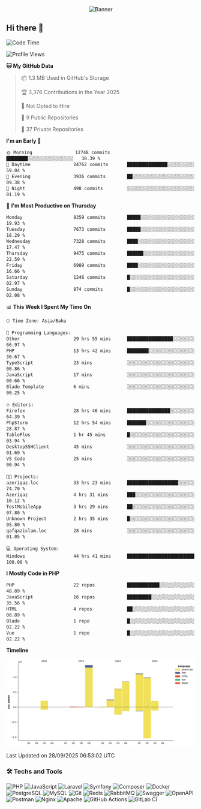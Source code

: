 <!--WALLPAPER-->
<p align='center'>
  <img src='assets/wallpapers/8.gif' alt='Banner'>
</p>
<!--/WALLPAPER-->

## Hi there 👋

<!--START_SECTION:waka-->
![Code Time](http://img.shields.io/badge/Code%20Time-362%20hrs%2023%20mins-blue)

![Profile Views](http://img.shields.io/badge/Profile%20Views-0-blue)

**🐱 My GitHub Data** 

> 📦 1.3 MB Used in GitHub's Storage 
 > 
> 🏆 3,376 Contributions in the Year 2025
 > 
> 🚫 Not Opted to Hire
 > 
> 📜 9 Public Repositories 
 > 
> 🔑 37 Private Repositories 
 > 
**I'm an Early 🐤** 

```text
🌞 Morning                12748 commits       ████████░░░░░░░░░░░░░░░░░   30.39 % 
🌆 Daytime                24762 commits       ███████████████░░░░░░░░░░   59.04 % 
🌃 Evening                3936 commits        ██░░░░░░░░░░░░░░░░░░░░░░░   09.38 % 
🌙 Night                  498 commits         ░░░░░░░░░░░░░░░░░░░░░░░░░   01.19 % 
```
📅 **I'm Most Productive on Thursday** 

```text
Monday                   8359 commits        █████░░░░░░░░░░░░░░░░░░░░   19.93 % 
Tuesday                  7673 commits        █████░░░░░░░░░░░░░░░░░░░░   18.29 % 
Wednesday                7328 commits        ████░░░░░░░░░░░░░░░░░░░░░   17.47 % 
Thursday                 9475 commits        ██████░░░░░░░░░░░░░░░░░░░   22.59 % 
Friday                   6989 commits        ████░░░░░░░░░░░░░░░░░░░░░   16.66 % 
Saturday                 1246 commits        █░░░░░░░░░░░░░░░░░░░░░░░░   02.97 % 
Sunday                   874 commits         █░░░░░░░░░░░░░░░░░░░░░░░░   02.08 % 
```


📊 **This Week I Spent My Time On** 

```text
🕑︎ Time Zone: Asia/Baku

💬 Programming Languages: 
Other                    29 hrs 55 mins      █████████████████░░░░░░░░   66.97 % 
PHP                      13 hrs 42 mins      ████████░░░░░░░░░░░░░░░░░   30.67 % 
TypeScript               23 mins             ░░░░░░░░░░░░░░░░░░░░░░░░░   00.86 % 
JavaScript               17 mins             ░░░░░░░░░░░░░░░░░░░░░░░░░   00.66 % 
Blade Template           6 mins              ░░░░░░░░░░░░░░░░░░░░░░░░░   00.25 % 

🔥 Editors: 
Firefox                  28 hrs 46 mins      ████████████████░░░░░░░░░   64.39 % 
PhpStorm                 12 hrs 54 mins      ███████░░░░░░░░░░░░░░░░░░   28.87 % 
TablePlus                1 hr 45 mins        █░░░░░░░░░░░░░░░░░░░░░░░░   03.94 % 
DesktopSSHClient         45 mins             ░░░░░░░░░░░░░░░░░░░░░░░░░   01.69 % 
VS Code                  25 mins             ░░░░░░░░░░░░░░░░░░░░░░░░░   00.94 % 

🐱‍💻 Projects: 
azeriqaz.loc             33 hrs 23 mins      ███████████████████░░░░░░   74.70 % 
Azeriqaz                 4 hrs 31 mins       ███░░░░░░░░░░░░░░░░░░░░░░   10.12 % 
TestMobileApp            3 hrs 29 mins       ██░░░░░░░░░░░░░░░░░░░░░░░   07.80 % 
Unknown Project          2 hrs 35 mins       █░░░░░░░░░░░░░░░░░░░░░░░░   05.80 % 
qafqazislam.loc          28 mins             ░░░░░░░░░░░░░░░░░░░░░░░░░   01.05 % 

💻 Operating System: 
Windows                  44 hrs 41 mins      █████████████████████████   100.00 % 
```

**I Mostly Code in PHP** 

```text
PHP                      22 repos            ████████████░░░░░░░░░░░░░   48.89 % 
JavaScript               16 repos            █████████░░░░░░░░░░░░░░░░   35.56 % 
HTML                     4 repos             ██░░░░░░░░░░░░░░░░░░░░░░░   08.89 % 
Blade                    1 repo              █░░░░░░░░░░░░░░░░░░░░░░░░   02.22 % 
Vue                      1 repo              █░░░░░░░░░░░░░░░░░░░░░░░░   02.22 % 
```



**Timeline**

![Lines of Code chart](https://raw.githubusercontent.com/feridnesibzade/feridnesibzade/main/assets/bar_graph.png)


 Last Updated on 28/09/2025 06:53:02 UTC
<!--END_SECTION:waka-->

### 🛠️ Techs and Tools

![PHP](https://img.shields.io/badge/PHP-777BB4?style=for-the-badge&logo=php&logoColor=white)
![JavaScript](https://img.shields.io/badge/JavaScript-F7DF1E?style=for-the-badge&logo=javascript&logoColor=000)
![Laravel](https://img.shields.io/badge/Laravel-F55247?style=for-the-badge&logo=laravel&logoColor=white)
![Symfony](https://img.shields.io/badge/Symfony-000000?style=for-the-badge&logo=symfony&logoColor=white)
![Composer](https://img.shields.io/badge/Composer-885630?style=for-the-badge&logo=composer&logoColor=white)
![Docker](https://img.shields.io/badge/Docker-2496ED?style=for-the-badge&logo=docker&logoColor=white)
![PostgreSQL](https://img.shields.io/badge/PostgreSQL-4169E1?style=for-the-badge&logo=postgresql&logoColor=white)
![MySQL](https://img.shields.io/badge/MySQL-4479A1?style=for-the-badge&logo=mysql&logoColor=white)
![Git](https://img.shields.io/badge/Git-F05032?style=for-the-badge&logo=git&logoColor=white)
![Redis](https://img.shields.io/badge/Redis-DC382D?style=for-the-badge&logo=redis&logoColor=white)
![RabbitMQ](https://img.shields.io/badge/RabbitMQ-FF6600?style=for-the-badge&logo=rabbitmq&logoColor=white)
![Swagger](https://img.shields.io/badge/Swagger-85EA2D?style=for-the-badge&logo=swagger&logoColor=black)
![OpenAPI](https://img.shields.io/badge/OpenAPI-6BA539?style=for-the-badge&logo=openapiinitiative&logoColor=white)
![Postman](https://img.shields.io/badge/Postman-FF6C37?style=for-the-badge&logo=postman&logoColor=white)
![Nginx](https://img.shields.io/badge/Nginx-009639?style=for-the-badge&logo=nginx&logoColor=white)
![Apache](https://img.shields.io/badge/Apache-D22128?style=for-the-badge&logo=apache&logoColor=white)
![GitHub Actions](https://img.shields.io/badge/GitHub%20Actions-2088FF?style=for-the-badge&logo=githubactions&logoColor=white)
![GitLab CI](https://img.shields.io/badge/GitLab%20CI-FC6D26?style=for-the-badge&logo=gitlab&logoColor=white)

